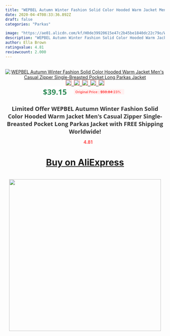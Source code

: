 ```yaml
---
title: "WEPBEL Autumn Winter Fashion Solid Color Hooded Warm Jacket Men's Casual Zipper Single-Breasted Pocket Long Parkas Jacket"
date: 2020-04-4T08:33:36.892Z
draft: false
categories: "Parkas"

image: "https://ae01.alicdn.com/kf/H0de39920615e47c2b45be1840dc22c79o/WEPBEL-Autumn-Winter-Fashion-Solid-Color-Hooded-Warm-Jacket-Men-s-Casual-Zipper-Single-Breasted-Pocket.jpg"
description: "WEPBEL Autumn Winter Fashion Solid Color Hooded Warm Jacket Men's Casual Zipper Single-Breasted Pocket Long Parkas Jacket"
author: Ella Brown
ratingvalue: 4.81
reviewcount: 2.000
---
```

<br>
<div style="text-align: center;">
<a href="https://s.click.aliexpress.com/e/_A3aovX" target="_blank" rel="nofollow noopener noreferrer"><img alt="WEPBEL Autumn Winter Fashion Solid Color Hooded Warm Jacket Men's Casual Zipper Single-Breasted Pocket Long Parkas Jacket" class="magnifier-image" src="https://ae01.alicdn.com/kf/H0de39920615e47c2b45be1840dc22c79o/WEPBEL-Autumn-Winter-Fashion-Solid-Color-Hooded-Warm-Jacket-Men-s-Casual-Zipper-Single-Breasted-Pocket.jpg_640x640.jpg">
<br>
<img style="border:1px solid salmon" src="https://ae01.alicdn.com/kf/H0de39920615e47c2b45be1840dc22c79o/WEPBEL-Autumn-Winter-Fashion-Solid-Color-Hooded-Warm-Jacket-Men-s-Casual-Zipper-Single-Breasted-Pocket.jpg_120x120.jpg">&nbsp;&nbsp;<img style="border:1px solid salmon" src="https://ae01.alicdn.com/kf/H42fad894ff044a3daa7856e2dfcca4cc3/WEPBEL-Autumn-Winter-Fashion-Solid-Color-Hooded-Warm-Jacket-Men-s-Casual-Zipper-Single-Breasted-Pocket.jpg_120x120.jpg">&nbsp;&nbsp;<img style="border:1px solid salmon" src="https://ae01.alicdn.com/kf/He48cdcec556b4a7994e5436f2774c5466/WEPBEL-Autumn-Winter-Fashion-Solid-Color-Hooded-Warm-Jacket-Men-s-Casual-Zipper-Single-Breasted-Pocket.jpg_120x120.jpg">&nbsp;&nbsp;<img style="border:1px solid salmon" src="https://ae01.alicdn.com/kf/H43171d7553ac49ebad00564b20efa08b0/WEPBEL-Autumn-Winter-Fashion-Solid-Color-Hooded-Warm-Jacket-Men-s-Casual-Zipper-Single-Breasted-Pocket.jpg_120x120.jpg">&nbsp;&nbsp;<img style="border:1px solid salmon" src="https://ae01.alicdn.com/kf/Hf81d46cee90c49c495404df523da2e27b/WEPBEL-Autumn-Winter-Fashion-Solid-Color-Hooded-Warm-Jacket-Men-s-Casual-Zipper-Single-Breasted-Pocket.jpg_120x120.jpg"></a></div><br0>
<div style="text-align: center;"><span style="background-color: white; border: 0px; box-sizing: border-box; color: seagreen; display: inline-block; font-family: &quot;open sans&quot; , &quot;arial&quot; , &quot;helvetica&quot; , sans-serif , &quot;heiti&quot;; font-size: 24px; font-stretch: inherit; font-weight: 700; line-height: inherit; margin: 0px 10px 0px 0px; padding: 0px; vertical-align: middle;">$39.15 </span>
<span style="background: rgb(255 , 241 , 241); border-radius: 3px; border: 0px; box-sizing: border-box; color: #ff4747; display: inline-block; font-family: inherit; font-size: 12px; font-stretch: inherit; font-style: inherit; font-variant: inherit; font-weight: 600; line-height: inherit; margin: 0px; padding: 2px 5px; transform: scale(0.9); vertical-align: middle;">Original Price : <b style="text-decoration: line-through;">$50.84 </b> 23%&nbsp;&nbsp;</span></div>
<h1 style="color: #333333; display: inline-block; font-family: &quot;open sans&quot; , &quot;arial&quot; , &quot;helvetica&quot; , sans-serif , &quot;heiti&quot;; font-size: 18px; font-stretch: inherit; font-weight: 700; text-align: center;">Limited Offer WEPBEL Autumn Winter Fashion Solid Color Hooded Warm Jacket Men's Casual Zipper Single-Breasted Pocket Long Parkas Jacket with FREE Shipping Worldwide!</h1>
<div style="color: #ff4747; text-align: center;">
<img src="https://4.bp.blogspot.com/-M0ZcTcb-5uY/XleCXlxnR4I/AAAAAAAAAEc/OrjgMkXV1oMQFaCRZj5HQwOCBcu3w1FegCPcBGAYYCw/s1600/star.png" style="height: 15px;">&nbsp;<b>4.81</b></div>
<div class="button_cont" align="center"><a class="buynow_a" href="https://s.click.aliexpress.com/e/_A3aovX" target="_blank" rel="nofollow noopener noreferrer"><H1>Buy on AliExpress</H1></a></div><br>
<div class="separator" style="clear: both; text-align: center;">
<img src="https://lh3.googleusercontent.com/-pTy5HemUv9M/XlePHvY0dAI/AAAAAAAAAE4/0nX5iRUoIWY8eMW9Dpxeirr157OZliDIgCLcBGAsYHQ/s1600/badge.gif" width="480">
</div>
